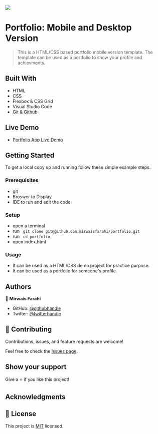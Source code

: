 ![](https://img.shields.io/badge/Microverse-blueviolet) 

# Portfolio: Mobile and Desktop Version

> This is a HTML/CSS based portfolio mobile version template. The template can be used as a portfolio to show your profile and achievments. 

## Built With

- HTML
- CSS
- Flexbox & CSS Grid
- Visual Studio Code
- Git & Github

## Live Demo

- [Portfolio App Live Demo](https://mirwaisfarahi.github.io)

## Getting Started

To get a local copy up and running follow these simple example steps.

### Prerequisites

- git
- Broswer to Display
- IDE to run and edit the code

### Setup

- open a terminal
- run ``` git clone git@github.com:mirwaisfarahi/portfolio.git```
- run ``` cd portfolio```
- open index.html

### Usage

- It can be used as a HTML/CSS demo project for practice purpose.
- It can be used as a portfolio for someone's profile.

## Authors

👤 **Mirwais Farahi**

- GitHub: [@githubhandle](https://github.com/mirwaisfarahi)
- Twitter: [@twitterhandle](https://twitter.com/farahi92)


## 🤝 Contributing

Contributions, issues, and feature requests are welcome!

Feel free to check the [issues page](../../issues/).

## Show your support

Give a ⭐️ if you like this project!

## Acknowledgments

## 📝 License

This project is [MIT](./MIT.md) licensed.